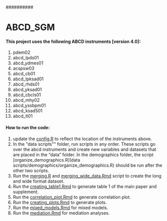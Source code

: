 ##########
# ABCD_SGM


#### This project uses the following ABCD instruments [version 4.0]:

1. pdem02
2. abcd_lpds01
3. abcd_ydmes01
4. acspsw03
5. abcd_cb01 
6. abcd_lpksad01
7. abcd_rhds01
8. abcd_yksad01
9. abcd_cbcls01
10. abcd_mhy02
11. abcd_yssbpm01
12. abcd_ksad501
13. abcd_lt01


#### How to run the code:

1. update the [config.R](config.R) to reflect the location of the instruments above.
2. In the "data scripts"" folder, run scripts in any order. These scripts go over the abcd instruments and create new variables and datasets that are placed in the “data” folder.
In the demographics folder, the script [organize_demographics.R](data scripts/demographics/organize_demographics.R) should be run after the other two scripts.
3. Run the [merging.R](scripts/merging.R) and [merging_wide_data.Rmd](scripts/merging_wide_data.Rmd) script to create the long and wide format dataset.
4. Run the [creating_table1.Rmd](scripts/creating_table1.Rmd) to generate table 1 of the main paper and supplement.
5. Run the [correlation_plot.Rmd](scripts/correlation_plot.Rmd) to generate correlation plot.
5. Run the [creating_plots.Rmd](scripts/creating_plots.Rmd) to generate plots.
6. Run the [mixed_models.Rmd](scripts/mixed_models.Rmd) for mixed models.
7. Run the [mediation.Rmd](scripts/mediation.Rmd) for mediation analyses. 